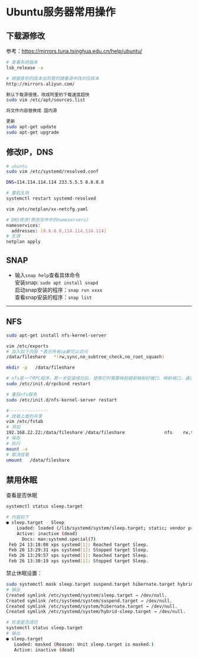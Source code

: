 # Ubuntu服务器常用操作

## 下载源修改

参考：https://mirrors.tuna.tsinghua.edu.cn/help/ubuntu/

```bash
# 查看系统版本
lsb_release -a

# 根据查到的版本去阿里的镜像源中找对应版本
http://mirrors.aliyun.com/

默认下载源很慢，改成阿里的下载速度超快
sudo vim /etc/apt/sources.list

将文件内容替换成 国内源

更新
sudo apt-get update
sudo apt-get upgrade
```

## 修改IP，DNS

```bash
# ubuntu
sudo vim /etc/systemd/resolved.conf

DNS=114.114.114.114 233.5.5.5 8.8.8.8

# 重启生效
systemctl restart systemd-resolved
```

```bash
vim /etc/netplan/xx-netcfg.yaml

# DNS修改(修改文件中的nameservers)
nameservices:
  addresses: [8.8.8.8,114.114.114.114]
# 生效
netplan apply
```

## SNAP

* 输入`snap help`查看具体命令  
安装snap: `sudo apt install snapd`  
启动snap安装的程序：`snap run xxxx`  
查看snap安装的程序：`snap list`  

---

## NFS

```bash
sudo apt-get install nfs-kernel-server

vim /etc/exports
# 加入如下内容 *表示所有ip都可以访问
/data/fileshare   *(rw,sync,no_subtree_check,no_root_squash)

mkdir -p   /data/fileshare

# nfs是一个RPC程序，第一步安装成功后，使用它时需要映射提前映射好端口，映射端口，通过rpcbind 设定
sudo /etc/init.d/rpcbind restart

# 重启nfs服务
sudo /etc/init.d/nfs-kernel-server restart 

#---------------
# 挂载上面的共享
vim /etc/fstab
# 添加
192.168.22.22:/data/fileshare /data/fileshare               nfs    rw,tcp,soft  0  0
# 保存
# 执行
mount -a
# 取消挂载
umount   /data/fileshare   
```

## 禁用休眠

查看是否休眠

```bash
systemctl status sleep.target

# 内容如下
● sleep.target - Sleep
    Loaded: loaded (/lib/systemd/system/sleep.target; static; vendor preset: enabled)
    Active: inactive (dead)
      Docs: man:systemd.special(7)
 Feb 24 13:18:08 xps systemd[1]: Reached target Sleep.
 Feb 26 13:29:31 xps systemd[1]: Stopped target Sleep.
 Feb 26 13:29:57 xps systemd[1]: Reached target Sleep.
 Feb 26 13:30:19 xps systemd[1]: Stopped target Sleep.
```

禁止休眠设置：

```bash
sudo systemctl mask sleep.target suspend.target hibernate.target hybrid-sleep.target
# 输出
Created symlink /etc/systemd/system/sleep.target → /dev/null.
Created symlink /etc/systemd/system/suspend.target → /dev/null.
Created symlink /etc/systemd/system/hibernate.target → /dev/null.
Created symlink /etc/systemd/system/hybrid-sleep.target → /dev/null.

# 检查是否成功
systemctl status sleep.target
# 输出
● sleep.target
   Loaded: masked (Reason: Unit sleep.target is masked.)
   Active: inactive (dead)
```